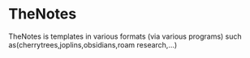 # TheNotes
TheNotes is templates in various formats (via various programs) such as(cherrytrees,joplins,obsidians,roam research,...) 
